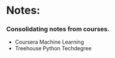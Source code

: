 # Notes:
### Consolidating notes from courses.

* Coursera Machine Learning
* Treehouse Python Techdegree